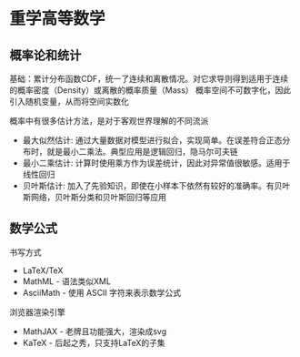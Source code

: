 # 重学高等数学

## 概率论和统计

基础：累计分布函数CDF，统一了连续和离散情况。对它求导则得到适用于连续的概率密度（Density）或离散的概率质量（Mass）
概率空间不可数字化，因此引入随机变量，从而将空间实数化

概率中有很多估计方法，是对于客观世界理解的不同流派

* 最大似然估计: 通过大量数据对模型进行拟合，实现简单。在误差符合正态分布时，就是最小二乘法。典型应用是逻辑回归，隐马尔可夫链
* 最小二乘估计: 计算时使用乘方作为误差统计，因此对异常值很敏感。适用于线性回归
* 贝叶斯估计: 加入了先验知识，即使在小样本下依然有较好的准确率。有贝叶斯网络，贝叶斯分类和贝叶斯回归等应用


## 数学公式

书写方式

* LaTeX/TeX
* MathML - 语法类似XML
* AsciiMath - 使用 ASCII 字符来表示数学公式

浏览器渲染引擎

* MathJAX - 老牌且功能强大，渲染成svg
* KaTeX - 后起之秀，只支持LaTeX的子集